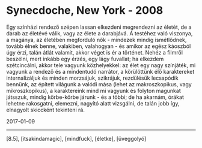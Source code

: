 # Synecdoche, New York - 2008

Egy színházi rendező szépen lassan elkezdeni megrendezni az életét, de a darab az életévé válik, vagy az élete a darabjává. A testéhez való viszonya, a magánya, az életében megforduló nők - mindezek mindig ismétlődnek, tovább élnek benne, valakiben, valahogyan - és amikor az egész káoszból úgy érzi, talán átlát valamit, akkor véget is ér a történet. Nehéz a filmről beszélni, mert inkább egy érzés, egy lágy fuvallat; ha elkezdem szétcincálni, akkor tele vagyunk közhelyekkel: az élet egy nagy színjáték, mi vagyunk a rendező és a mindentudó narrátor, a körülöttünk élő karaktereket internalizáljuk és minden morzsájuk, szikrájuk, rezdülésük lecsapódik bennünk, az épített világunk a valódi mása (lehet az makroszkopikus, vagy mikroszkopikus), a karaktereink mind mi vagyunk és folyton magunkat játsszuk, mindig körbe-körbe járunk - és a többi; de ha akarnám, órákat lehetne rakosgatni, elemezni, nagyító alatt vizsgálni, de talán jobb így, elnagyolt skiccként tekinteni rá.

2017-01-09 

----

[8.5], [itsakindamagic], [mindfuck], [életke], [üveggolyó]